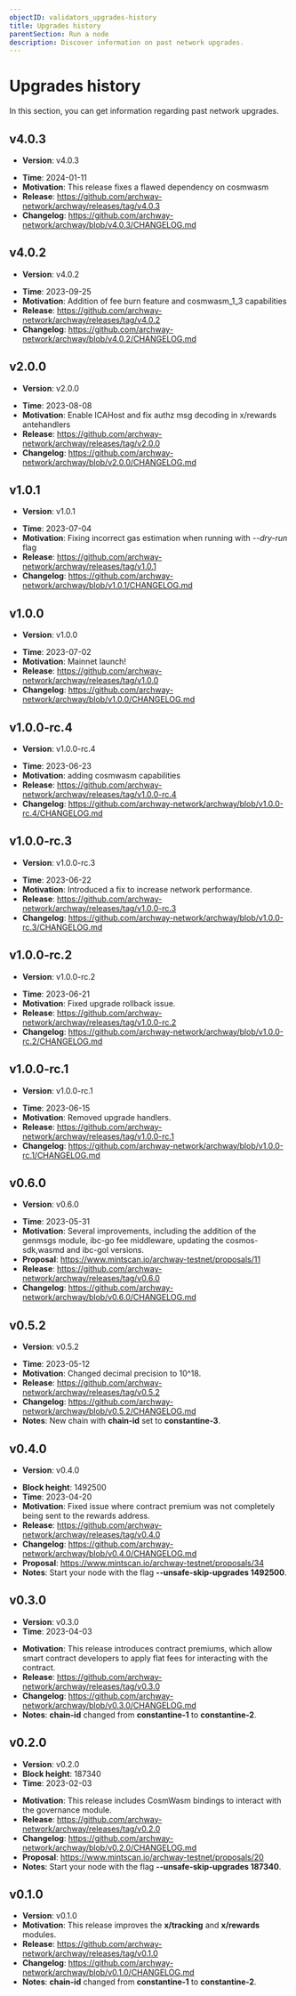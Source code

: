 ```yaml
---
objectID: validators_upgrades-history
title: Upgrades history
parentSection: Run a node
description: Discover information on past network upgrades.
---
```



# Upgrades history

In this section, you can get information regarding past network upgrades.

## v4.0.3

- **Version**: v4.0.3
<!--- **Type**: Network Upgrade-->
- **Time**: 2024-01-11
- **Motivation**: This release fixes a flawed dependency on cosmwasm
- **Release**: https://github.com/archway-network/archway/releases/tag/v4.0.3
- **Changelog**: https://github.com/archway-network/archway/blob/v4.0.3/CHANGELOG.md


## v4.0.2

- **Version**: v4.0.2
<!--- **Type**: Network Upgrade-->
- **Time**: 2023-09-25
- **Motivation**: Addition of fee burn feature and cosmwasm_1_3 capabilities
- **Release**: https://github.com/archway-network/archway/releases/tag/v4.0.2
- **Changelog**: https://github.com/archway-network/archway/blob/v4.0.2/CHANGELOG.md


## v2.0.0

- **Version**: v2.0.0
<!--- **Type**: Network Upgrade-->
- **Time**: 2023-08-08
- **Motivation**: Enable ICAHost and fix authz msg decoding in x/rewards antehandlers
- **Release**: https://github.com/archway-network/archway/releases/tag/v2.0.0
- **Changelog**: https://github.com/archway-network/archway/blob/v2.0.0/CHANGELOG.md


## v1.0.1


- **Version**: v1.0.1
<!--- **Type**: Network Upgrade-->
- **Time**: 2023-07-04
- **Motivation**:  Fixing incorrect gas estimation when running with *--dry-run* flag
- **Release**: https://github.com/archway-network/archway/releases/tag/v1.0.1
- **Changelog**: https://github.com/archway-network/archway/blob/v1.0.1/CHANGELOG.md


## v1.0.0


- **Version**: v1.0.0
<!--- **Type**: Hard Fork-->
- **Time**: 2023-07-02
- **Motivation**: Mainnet launch!
- **Release**: https://github.com/archway-network/archway/releases/tag/v1.0.0
- **Changelog**: https://github.com/archway-network/archway/blob/v1.0.0/CHANGELOG.md

## v1.0.0-rc.4


- **Version**: v1.0.0-rc.4
<!--- **Type**: Network Upgrade-->
- **Time**: 2023-06-23
- **Motivation**: adding cosmwasm capabilities
- **Release**: https://github.com/archway-network/archway/releases/tag/v1.0.0-rc.4
- **Changelog**: https://github.com/archway-network/archway/blob/v1.0.0-rc.4/CHANGELOG.md




## v1.0.0-rc.3


- **Version**: v1.0.0-rc.3
<!--- **Type**: Network Upgrade-->
- **Time**: 2023-06-22
- **Motivation**: Introduced a fix to increase network performance.
- **Release**: https://github.com/archway-network/archway/releases/tag/v1.0.0-rc.3
- **Changelog**: https://github.com/archway-network/archway/blob/v1.0.0-rc.3/CHANGELOG.md


## v1.0.0-rc.2


- **Version**: v1.0.0-rc.2
<!--- **Type**: Network Upgrade-->
- **Time**: 2023-06-21
- **Motivation**: Fixed upgrade rollback issue.
- **Release**: https://github.com/archway-network/archway/releases/tag/v1.0.0-rc.2
- **Changelog**: https://github.com/archway-network/archway/blob/v1.0.0-rc.2/CHANGELOG.md


## v1.0.0-rc.1


- **Version**: v1.0.0-rc.1
<!--- **Type**: Chain Halt Upgrade-->
- **Time**: 2023-06-15
- **Motivation**: Removed upgrade handlers.
- **Release**: https://github.com/archway-network/archway/releases/tag/v1.0.0-rc.1
- **Changelog**: https://github.com/archway-network/archway/blob/v1.0.0-rc.1/CHANGELOG.md




## v0.6.0


- **Version**: v0.6.0
<!--- **Type**: Network Upgrade-->
- **Time**: 2023-05-31
- **Motivation**: Several improvements, including the addition of the genmsgs module, ibc-go fee middleware, updating the cosmos-sdk,wasmd and ibc-gol versions.
- **Proposal**: https://www.mintscan.io/archway-testnet/proposals/11
- **Release**: https://github.com/archway-network/archway/releases/tag/v0.6.0
- **Changelog**: https://github.com/archway-network/archway/blob/v0.6.0/CHANGELOG.md


## v0.5.2


- **Version**: v0.5.2
<!--- **Type**: Hard Fork-->
- **Time**: 2023-05-12
- **Motivation**: Changed decimal precision to 10^18.
- **Release**: https://github.com/archway-network/archway/releases/tag/v0.5.2
- **Changelog**: https://github.com/archway-network/archway/blob/v0.5.2/CHANGELOG.md
- **Notes**: New chain with **chain-id** set to **constantine-3**.


## v0.4.0


- **Version**: v0.4.0
<!--- **Type**: Network Upgrade-->
- **Block height**: 1492500
- **Time**: 2023-04-20
- **Motivation**: Fixed issue where contract premium was not completely being sent to the rewards address.
- **Release**: https://github.com/archway-network/archway/releases/tag/v0.4.0
- **Changelog**: https://github.com/archway-network/archway/blob/v0.4.0/CHANGELOG.md
- **Proposal**: https://www.mintscan.io/archway-testnet/proposals/34
- **Notes**: Start your node with the flag **--unsafe-skip-upgrades 1492500**.



## v0.3.0

- **Version**: v0.3.0
- **Time**: 2023-04-03 
<!--- **Type**: Hard Fork-->
- **Motivation**: This release introduces contract premiums, which allow smart contract developers to apply flat fees for interacting with the contract.
- **Release**: https://github.com/archway-network/archway/releases/tag/v0.3.0
- **Changelog**: https://github.com/archway-network/archway/blob/v0.3.0/CHANGELOG.md
- **Notes**: **chain-id** changed from **constantine-1** to **constantine-2**.


## v0.2.0

- **Version**: v0.2.0
- **Block height**: 187340
- **Time**: 2023-02-03
<!--- **Type**: Network Upgrade-->
- **Motivation**: This release includes CosmWasm bindings to interact with the governance module.
- **Release**: https://github.com/archway-network/archway/releases/tag/v0.2.0
- **Changelog**: https://github.com/archway-network/archway/blob/v0.2.0/CHANGELOG.md
- **Proposal**: https://www.mintscan.io/archway-testnet/proposals/20
- **Notes**: Start your node with the flag **--unsafe-skip-upgrades 187340**.


## v0.1.0

- **Version**: v0.1.0
- **Motivation**: This release improves the **x/tracking** and **x/rewards** modules.
- **Release**: https://github.com/archway-network/archway/releases/tag/v0.1.0
- **Changelog**: https://github.com/archway-network/archway/blob/v0.1.0/CHANGELOG.md
- **Notes**: **chain-id** changed from **constantine-1** to **constantine-2**.




